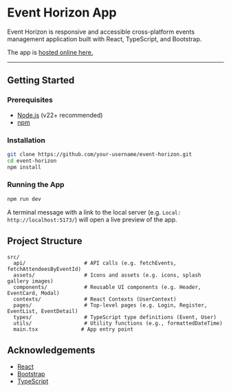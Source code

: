# Event Horizon App

Event Horizon is responsive and accessible cross-platform events management application built with React, TypeScript, and Bootstrap.

The app is [hosted online here.](https://event-horizon-app.vercel.app/)

---

## Getting Started

### Prerequisites

- [Node.js](https://nodejs.org/) (v22+ recommended)
- [npm](https://www.npmjs.com/)

### Installation

```bash
git clone https://github.com/your-username/event-horizon.git
cd event-horizon
npm install
```

### Running the App

```bash
npm run dev
```

A terminal message with a link to the local server (e.g. `Local: http://localhost:5173/`) will open a live preview of the app.


## Project Structure

```
src/
  api/                   # API calls (e.g. fetchEvents, fetchAttendeesByEventId)
  assets/                # Icons and assets (e.g. icons, splash gallery images)
  components/            # Reusable UI components (e.g. Header, EventCard, Modal)
  contexts/              # React Contexts (UserContext)
  pages/                 # Top-level pages (e.g. Login, Register, EventList, EventDetail)
  types/                 # TypeScript type definitions (Event, User)
  utils/                 # Utility functions (e.g., formattedDateTime)
  main.tsx              # App entry point
```

## Acknowledgements

- [React](https://react.dev/)
- [Bootstrap](https://getbootstrap.com/)
- [TypeScript](https://www.typescriptlang.org/)
